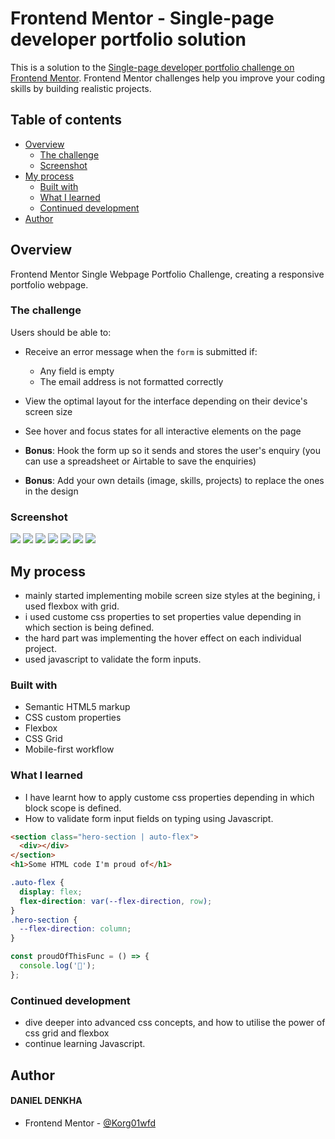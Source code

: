 # Frontend Mentor - Single-page developer portfolio solution

This is a solution to the [Single-page developer portfolio challenge on Frontend Mentor](https://www.frontendmentor.io/challenges/singlepage-developer-portfolio-bBVj2ZPi-x). Frontend Mentor challenges help you improve your coding skills by building realistic projects.

## Table of contents

- [Overview](#overview)
  - [The challenge](#the-challenge)
  - [Screenshot](#screenshot)
- [My process](#my-process)
  - [Built with](#built-with)
  - [What I learned](#what-i-learned)
  - [Continued development](#continued-development)
- [Author](#author)

## Overview

Frontend Mentor Single Webpage Portfolio Challenge, creating a responsive portfolio webpage.

### The challenge

Users should be able to:

- Receive an error message when the `form` is submitted if:
  - Any field is empty
  - The email address is not formatted correctly
- View the optimal layout for the interface depending on their device's screen size
- See hover and focus states for all interactive elements on the page

- **Bonus**: Hook the form up so it sends and stores the user's enquiry (you can use a spreadsheet or Airtable to save the enquiries)
- **Bonus**: Add your own details (image, skills, projects) to replace the ones in the design

### Screenshot

![](./screenshots/desktop-1.png)
![](./screenshots/desktop-2.png)
![](./screenshots/tablet-1.png)
![](./screenshots/tablet-2.png)
![](./screenshots/mobile-1.png)
![](./screenshots/mobile-2.png)
![](./screenshots/mobile-3.png)

## My process

- mainly started implementing mobile screen size styles at the begining, i used flexbox with grid.
- i used custome css properties to set properties value depending in which section is being defined.
- the hard part was implementing the hover effect on each individual project.
- used javascript to validate the form inputs.

### Built with

- Semantic HTML5 markup
- CSS custom properties
- Flexbox
- CSS Grid
- Mobile-first workflow

### What I learned

- I have learnt how to apply custome css properties depending in which block scope is defined.
- How to validate form input fields on typing using Javascript.

```html
<section class="hero-section | auto-flex">
  <div></div>
</section>
<h1>Some HTML code I'm proud of</h1>
```

```css
.auto-flex {
  display: flex;
  flex-direction: var(--flex-direction, row);
}
.hero-section {
  --flex-direction: column;
}
```

```js
const proudOfThisFunc = () => {
  console.log('🎉');
};
```

### Continued development

- dive deeper into advanced css concepts, and how to utilise the power of css grid and flexbox
- continue learning Javascript.

## Author

#### DANIEL DENKHA

- Frontend Mentor - [@Korg01wfd](https://www.frontendmentor.io/profile/Korg01wfd)
